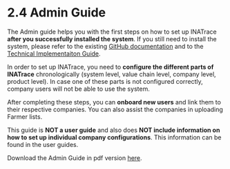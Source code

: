 # 2.4 Admin Guide

The Admin guide helps you with the first steps on how to set up INATrace **after you successfully installed
the system**. If you still need to install the system, please refer to the existing [GitHub documentation](https://github.com/INATrace) and to the [Technical Implementaiton Guide](2.2_Technical_Implementation_Guide.md).

In order to set up INATrace, you need to **configure the different parts of INATrace** chronologically (system level, value chain level, company level, product level). In case one of these parts is not
configured correctly, company users will not be able to use the system.

After completing these steps, you can **onboard new users** and link them to their respective companies. You can also assist the companies in uploading Farmer lists.

This guide is **NOT a user guide** and also does **NOT include information on how to set up individual
company configurations**. This information can be found in the user guides.

Download the Admin Guide in pdf version [here](https://www.sustainable-supply-chains.org/fileadmin/INA/Wissen_Werkzeuge/INATrace/INATrace_2.0_Admin_guide_2024.pdf).

